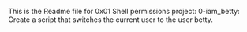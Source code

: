 This is the Readme file for 0x01 Shell permissions project:
 0-iam_betty: Create a script that switches the current user to the user betty.
